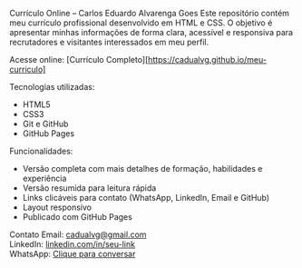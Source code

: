 Currículo Online – Carlos Eduardo Alvarenga Goes
Este repositório contém meu currículo profissional desenvolvido em HTML e CSS. O objetivo é apresentar minhas informações de forma clara, acessível e responsiva para recrutadores e visitantes interessados em meu perfil.

Acesse online:
[Currículo Completo][https://cadualvg.github.io/meu-curriculo]

Tecnologias utilizadas:
- HTML5
- CSS3
- Git e GitHub
- GitHub Pages

Funcionalidades:
- Versão completa com mais detalhes de formação, habilidades e experiência
- Versão resumida para leitura rápida
- Links clicáveis para contato (WhatsApp, LinkedIn, Email e GitHub)
- Layout responsivo
- Publicado com GitHub Pages

Contato
Email: cadualvg@gmail.com  
LinkedIn: [linkedin.com/in/seu-link](https://linkedin.com/in/seu-link)  
WhatsApp: [Clique para conversar](https://wa.me/5511912555919)
